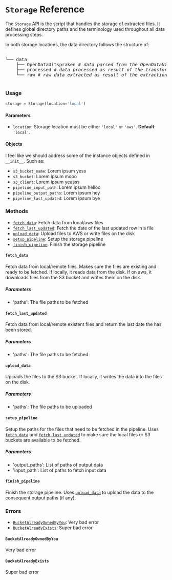 # `Storage` Reference

The `Storage` API is the script that handles the storage of extracted files. It defines global directory paths and the terminology used throughout all data processing steps.

In both storage locations, the data directory follows the structure of:
<pre>
 
└── data
    ├── OpenDataUitspraken <i># data parsed from the OpenDataUitspraken.zip archive</i>
    ├── processed <i># data processed as result of the transformation scripts</i>
    └── raw <i># raw data extracted as result of the extractions scripts</i>
     
</pre>

### Usage 

```python
storage = Storage(location='local')
```

#### Parameters 

- `location`: Storage location must be either `'local'` or `'aws'`. **Default**: `'local'`.

#### Objects

I feel like we should address some of the instance objects defined in `__init__`. Such as:

- `s3_bucket_name`: Lorem ipsum yess
- `s3_bucket`: Lorem ipsum mooo
- `s3_client`: Lorem ipsum yeasss
- `pipeline_input_path`: Lorem ipsum helloo
- `pipeline_output_paths`: Lorem ipsum hey
- `pipeline_last_updated`: Lorem ipsum bye

### Methods

- [`fetch_data`](#fetch_data): Fetch data from local/aws files
- [`fetch_last_updated`](#fetch_last_updated): Fetch the date of the last updated row in a file
- [`upload_data`](#upload_data): Upload files to AWS or write files on the disk
- [`setup_pipeline`](#setup_pipeline): Setup the storage pipeline
- [`finish_pipeline`](#finish_pipeline): Finish the storage pipeline

#### `fetch_data`

Fetch data from local/remote files. Makes sure the files are existing and ready to be fetched. If locally, it reads data from the disk. If on aws, it downloads files from the S3 bucket and writes them on the disk.

##### Parameters

- 'paths': The file paths to be fetched

#### `fetch_last_updated`

Fetch data from local/remote existent files and return the last date the has been stored. 

##### Parameters

- 'paths': The file paths to be fetched

#### `upload_data`

Uploads the files to the S3 bucket. If locally, it writes the data into the files on the disk.

##### Parameters

- 'paths': The file paths to be uploaded

#### `setup_pipeline`

Setup the paths for the files that need to be fetched in the pipeline. Uses [`fetch_data`](#fetch_data) and [`fetch_last_updated`](#fetch_last_updated) to make sure the local files or S3 buckets are available to be fetched.   

##### Parameters

- 'output_paths': List of paths of output data
- 'input_path': List of paths to fetch input data

#### `finish_pipeline`

Finish the storage pipeline. Uses [`upload_data`](#upload_data) to upload the data to the consequent output paths (if any). 

### Errors

- [`BucketAlreadyOwnedByYou`](#BucketAlreadyOwnedByYou): Very bad error
- [`BucketAlreadyExists`](#BucketAlreadyExists): Super bad error

#### `BucketAlreadyOwnedByYou`

Very bad error

#### `BucketAlreadyExists`

Super bad error